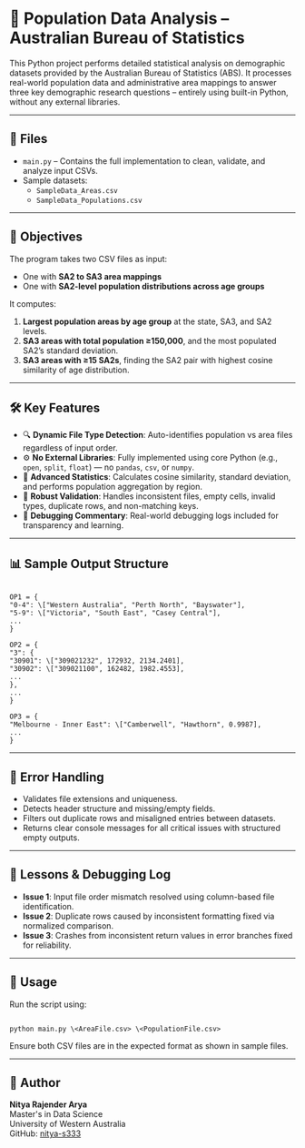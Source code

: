 # 🧮 Population Data Analysis – Australian Bureau of Statistics

This Python project performs detailed statistical analysis on demographic datasets provided by the Australian Bureau of Statistics (ABS). It processes real-world population data and administrative area mappings to answer three key demographic research questions – entirely using built-in Python, without any external libraries.

  ---

  ## 📁 Files

  - `main.py` – Contains the full implementation to clean, validate, and analyze input CSVs.
  - Sample datasets:
    - `SampleData_Areas.csv`
    - `SampleData_Populations.csv`

  ---

  ## 🎯 Objectives

  The program takes two CSV files as input:
  - One with **SA2 to SA3 area mappings**
  - One with **SA2-level population distributions across age groups**

  It computes:
  1. **Largest population areas by age group** at the state, SA3, and SA2 levels.
  2. **SA3 areas with total population ≥150,000**, and the most populated SA2’s standard deviation.
  3. **SA3 areas with ≥15 SA2s**, finding the SA2 pair with highest cosine similarity of age distribution.

  ---

  ## 🛠️ Key Features

  - 🔍 **Dynamic File Type Detection**: Auto-identifies population vs area files regardless of input order.
  - ⚙️ **No External Libraries**: Fully implemented using core Python (e.g., `open`, `split`, `float`) — no `pandas`, `csv`, or `numpy`.
  - 🧠 **Advanced Statistics**: Calculates cosine similarity, standard deviation, and performs population aggregation by region.
  - 🔄 **Robust Validation**: Handles inconsistent files, empty cells, invalid types, duplicate rows, and non-matching keys.
  - 🧪 **Debugging Commentary**: Real-world debugging logs included for transparency and learning.

  ---

  ## 📊 Sample Output Structure

```

OP1 = {
"0-4": \["Western Australia", "Perth North", "Bayswater"],
"5-9": \["Victoria", "South East", "Casey Central"],
...
}

OP2 = {
"3": {
"30901": \["309021232", 172932, 2134.2401],
"30902": \["309021100", 162482, 1982.4553],
...
},
...
}

OP3 = {
"Melbourne - Inner East": \["Camberwell", "Hawthorn", 0.9987],
...
}

```

---

## 🚨 Error Handling

- Validates file extensions and uniqueness.
- Detects header structure and missing/empty fields.
- Filters out duplicate rows and misaligned entries between datasets.
- Returns clear console messages for all critical issues with structured empty outputs.

---

## 🧠 Lessons & Debugging Log

- **Issue 1**: Input file order mismatch resolved using column-based file identification.
- **Issue 2**: Duplicate rows caused by inconsistent formatting fixed via normalized comparison.
- **Issue 3**: Crashes from inconsistent return values in error branches fixed for reliability.

---

## 📎 Usage

Run the script using:

```

python main.py \<AreaFile.csv> \<PopulationFile.csv>

```

Ensure both CSV files are in the expected format as shown in sample files.

---

## 👤 Author

**Nitya Rajender Arya**  
Master's in Data Science  
University of Western Australia  
GitHub: [nitya-s333](https://github.com/nitya-s333)
```
